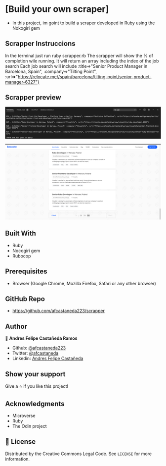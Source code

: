 # [Build your own scraper]

- In this project, im goint to build a scraper developed in Ruby using the Nokogiri gem


## Scrapper Instruccions

In the terminal just run ruby scrapper.rb
The scrapper will show the % of completion wile running.
It will return an array including the index of the job search
Each job search will include 
    :title=>"Senior Product Manager in Barcelona, Spain", 
    :company=>"Tilting Point", 
    :url=>"https://relocate.me//spain/barcelona/tilting-point/senior-product-manager-6327"}


## Scrapper preview

![screenshot](/images/img1.png)

![screenshot](/images/img2.png)


## Built With

- Ruby
- Nocogiri gem
- Rubocop


## Prerequisites

- Browser (Google Chrome, Mozilla Firefox, Safari or any other browser)

## GitHub Repo

-  https://github.com/afcastaneda223/scrapper

## Author

👤 **Andres Felipe Castañeda Ramos**

- Github: [@afcastaneda223](https://github.com/afcastaneda223)
- Twitter: [@afcastaneda](https://twitter.com/afcastaneda)
- Linkedin: [Andres Felipe Castañeda](www.linkedin.com/in/andres-castaneda223)


## Show your support

Give a ⭐️ if you like this project!

## Acknowledgments

- Microverse
- Ruby
- The Odin project

## 📝 License

Distributed by the Creative Commons Legal Code. See `LICENSE` for more information.
